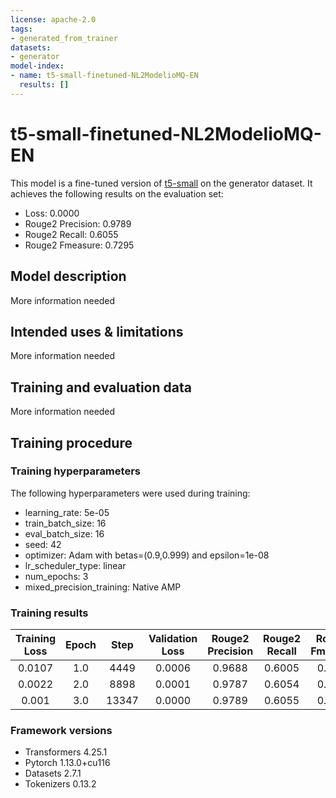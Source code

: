 ```yaml
---
license: apache-2.0
tags:
- generated_from_trainer
datasets:
- generator
model-index:
- name: t5-small-finetuned-NL2ModelioMQ-EN
  results: []
---
```


<!-- This model card has been generated automatically according to the information the Trainer had access to. You
should probably proofread and complete it, then remove this comment. -->

# t5-small-finetuned-NL2ModelioMQ-EN

This model is a fine-tuned version of [t5-small](https://huggingface.co/t5-small) on the generator dataset.
It achieves the following results on the evaluation set:
- Loss: 0.0000
- Rouge2 Precision: 0.9789
- Rouge2 Recall: 0.6055
- Rouge2 Fmeasure: 0.7295

## Model description

More information needed

## Intended uses & limitations

More information needed

## Training and evaluation data

More information needed

## Training procedure

### Training hyperparameters

The following hyperparameters were used during training:
- learning_rate: 5e-05
- train_batch_size: 16
- eval_batch_size: 16
- seed: 42
- optimizer: Adam with betas=(0.9,0.999) and epsilon=1e-08
- lr_scheduler_type: linear
- num_epochs: 3
- mixed_precision_training: Native AMP

### Training results

| Training Loss | Epoch | Step  | Validation Loss | Rouge2 Precision | Rouge2 Recall | Rouge2 Fmeasure |
|:-------------:|:-----:|:-----:|:---------------:|:----------------:|:-------------:|:---------------:|
| 0.0107        | 1.0   | 4449  | 0.0006          | 0.9688           | 0.6005        | 0.7229          |
| 0.0022        | 2.0   | 8898  | 0.0001          | 0.9787           | 0.6054        | 0.7294          |
| 0.001         | 3.0   | 13347 | 0.0000          | 0.9789           | 0.6055        | 0.7295          |


### Framework versions

- Transformers 4.25.1
- Pytorch 1.13.0+cu116
- Datasets 2.7.1
- Tokenizers 0.13.2
